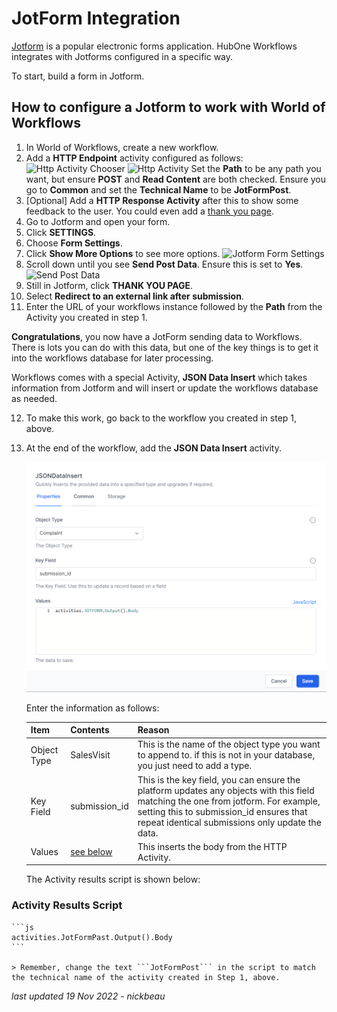 # JotForm Integration

[Jotform](https://jotform.com) is a popular electronic forms application. HubOne Workflows integrates with Jotforms configured in a specific way.

To start, build a form in Jotform.

## How to configure a Jotform to work with World of Workflows

1. In World of Workflows, create a new workflow.
2. Add a **HTTP Endpoint** activity configured as follows:
   ![Http Activity Chooser](2022-11-16-07-25-09.png)
   ![Http Activity](2022-10-03-13-10-38.png)
   Set the **Path** to be any path you want, but ensure **POST** and **Read Content** are both checked. Ensure you go to **Common** and set the **Technical Name** to be **JotFormPost**.
3. [Optional] Add a **HTTP Response Activity** after this to show some feedback to the user. You could even add a [thank you page](thank-you-page.md).
4. Go to Jotform and open your form.
5. Click **SETTINGS**.
6. Choose **Form Settings**.
7. Click **Show More Options** to see more options.
   ![Jotform Form Settings](2022-10-03-13-12-53.png)
8. Scroll down until you see **Send Post Data**. Ensure this is set to **Yes**.
   ![Send Post Data](2022-10-03-13-14-09.png)
9.  Still in Jotform, click **THANK YOU PAGE**.
10. Select **Redirect to an external link after submission**.
11. Enter the URL of your workflows instance followed by the **Path** from the Activity you created in step 1.

**Congratulations**, you now have a JotForm sending data to Workflows. There is lots you can do with this data, but one of the key things is to get it into the workflows database for later processing.

Workflows comes with a special Activity, **JSON Data Insert** which takes information from Jotform and will insert or update the workflows database as needed.

12. To make this work, go back to the workflow you created in step 1, above.
13. At the end of the workflow, add the **JSON Data Insert** activity.

    ![Json Data Insert Activity](2023-03-16-11-19-34.png)

    Enter the information as follows:

    | Item | Contents | Reason |
    | --- | --- |--- |
    | Object Type | SalesVisit | This is the name of the object type you want to append to. if this is not in your database, you just need to add a type. |
    | Key Field | submission_id | This is the key field, you can ensure the platform updates any objects with this field matching the one from jotform. For example, setting this to submission_id ensures that repeat identical submissions only update the data. |
    | Values | [see below](#activity-results-script) | This inserts the body from the HTTP Activity. |

    The Activity results script is shown below:
### Activity Results Script

    ```js
    activities.JotFormPast.Output().Body
    ```

    > Remember, change the text ```JotFormPost``` in the script to match the technical name of the activity created in Step 1, above.

_last updated 19 Nov 2022 - nickbeau_
